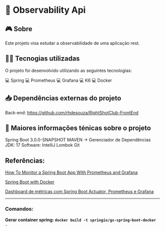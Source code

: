 # 👀 Observability Api

## 🎮️ Sobre
Este projeto visa estudar a observabilidade de uma aplicação rest.

## 👨‍💻️ Tecnogias utilizadas
O projeto foi desenvolvido utilizando as seguintes tecnologias:

💻️ Spring
💻️ Prometheus
💻️ Grafana
💻️ K6
💻️ Docker

## :inbox_tray: Dependências externas do projeto
Back-end: https://github.com/rhdesouza/RightShotClub-FrontEnd

## :closed_book: Maiores informações ténicas sobre o projeto

Spring Boot 3.0.0-SNAPSHOT
MAVEN -> Gerenciador de Dependências
JDK: 17
Software: IntelliJ
Lombok
Git 


## Referências:

[How To Monitor a Spring Boot App With Prometheus and Grafana](https://betterprogramming.pub/how-to-monitor-a-spring-boot-app-with-prometheus-and-grafana-22e2338f97fc)

[Spring Boot with Docker](https://spring.io/guides/gs/spring-boot-docker/)

[Dashboard de métricas com Spring Boot Actuator, Prometheus e Grafana](https://www.youtube.com/watch?v=K_EI1SxVQ5Q)

----------------------------------
### Comandos:

<b>Gerar container spring:<b> ``docker build -t springio/gs-spring-boot-docker .``
